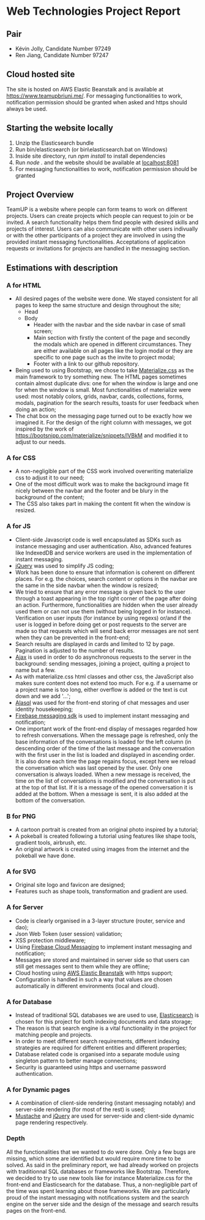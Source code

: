# Web Technologies Project Report

## Pair
* Kévin Jolly, Candidate Number 97249
* Ren Jiang, Candidate Number 97247

## Cloud hosted site
The site is hosted on AWS Elastic Beanstalk and is available at <https://www.teamupbriuni.me/>. For messaging functionalities to work, notification permission should be granted when asked and https should always be used.

## Starting the website locally
1. Unzip the Elasticsearch bundle
2. Run bin/elasticsearch (or bin\elasticsearch.bat on Windows)
3. Inside site directory, run *npm install* to install dependencies
4. Run *node .* and the website should be available at <localhost:8081>
5. For messaging functionalities to work, notification permission should be granted

## Project Overview
TeamUP is a website where people can form teams to work on different projects. Users can create projects which people can request to join or be invited. A search functionality helps them find people with desired skills and projects of interest. Users can also communicate with other users indivually or with the other participants of a project they are involved in using the provided instant messaging functionalities. Acceptations of application requests or invitations for projects are handled in the messaging section.

## Estimations with description

### A for HTML
* All desired pages of the website were done. We stayed consistent for all pages to keep the same structure and design throughout the site; 
    * Head 
    * Body
        * Header with the navbar and the side navbar in case of small screen;
        * Main section with firstly the content of the page and secondly the modals which are opened in different circumstances. They are either available on all pages like the login modal or they are specific to one page such as the invite to project modal;
        * Footer with a link to our github repository.
* Being used to using Bootstrap, we chose to take [Materialize.css](https://materializecss.com/) as the main framework to try something new. The HTML pages sometimes contain almost duplicate divs: one for when the window is large and one for when the window is small. Most functionalities of materialize were used: most notably colors, grids, navbar, cards, collections, forms, modals, pagination for the search results, toasts for user feedback when doing an action;
* The chat box on the messaging page turned out to be exactly how we imagined it. For the design of the right column with messages, we got inspired by the work of https://bootsnipp.com/materialize/snippets/lVBkM and modified it to adjust to our needs.

### A for CSS
* A non-negligible part of the CSS work involved overwriting materialize css to adjust it to our need;
* One of the most difficult work was to make the background image fit nicely between the navbar and the footer and be blury in the background of the content;
* The CSS also takes part in making the content fit when the window is resized.

### A for JS
* Client-side Javascript code is well encapsulated as SDKs such as instance messaging and user authentication. Also, advanced features like IndexedDB and service workers are used in the implementation of instant messaging.
* [jQuery](https://jquery.com/) was used to simplify JS coding;
* Work has been done to ensure that information is coherent on different places. For e.g. the choices, search content or options in the navbar are the same in the side navbar when the window is resized;
* We tried to ensure that any error message is given back to the user through a toast appearing in the top right corner of the page after doing an action. Furthermore, functionalities are hidden when the user already used them or can not use them (without being logged in for instance). Verification on user inputs (for instance by using regexs) or/and if the user is logged in before doing get or post requests to the server are made so that requests which will send back error messages are not sent when they can be prevented in the front-end;
* Search results are displayed in cards and limited to 12 by page. Pagination is adjusted to the number of results.
* [Ajax](https://www.w3schools.com/js/js_ajax_intro.asp) is used in order to do asynchronous requests to the server in the background: sending messages, joining a project, quiting a project to name but a few.
* As with materialize.css html classes and other css, the JavaScript also makes sure content does not extend too much. For e.g. if a username or a project name is too long, either overflow is added or the text is cut down and we add '...';
* [Alasql](http://alasql.org/) was used for the front-end storing of chat messages and user identity housekeeping;
* [Firebase messaging sdk](https://firebase.google.com/docs/reference/js/) is used to implement instant messaging and notification;
* One important work of the front-end display of messages regarded how to refresh conversations. When the message page is refreshed, only the base information of the conversations is loaded for the left column (in descending order of the time of the last message and the conversation with the first user in the list is loaded and displayed in ascending order. It is also done each time the page regains focus, except here we reload the conversation which was last opened by the user. Only one conversation is always loaded. When a new message is received, the time on the list of conversations is modified and the conversation is put at the top of that list. If it is a message of the opened conversation it is added at the bottom. When a message is sent, it is also added at the bottom of the conversation.

### B for PNG
* A cartoon portrait is created from an original photo inspired by a tutorial;
* A pokeball is created following a tutorial using features like shape tools, gradient tools, airbrush, etc.
* An original artwork is created using images from the internet and the pokeball we have done.

### A for SVG
* Original site logo and favicon are designed;
* Features such as shape tools, transformation and gradient are used.

### A for Server
* Code is clearly organised in a 3-layer structure (router, service and dao); 
* Json Web Token (user session) validation; 
* XSS protection middleware;
* Using [Firebase Cloud Messaging](https://firebase.google.com/products/cloud-messaging) to implement instant messaging and notification; 
* Messages are stored and maintained in server side so that users can still get messages sent to them while they are offline;
* Cloud hosting using [AWS Elastic Beanstalk](https://aws.amazon.com/elasticbeanstalk/) with https support;
* Configuration is handled in such a way that values are chosen automatically in different environments (local and cloud).
  
### A for Database
* Instead of traditional SQL databases we are used to use, [Elasticsearch](https://www.elastic.co/products/elasticsearch) is chosen for this project for both indexing documents and data storage; 
* The reason is that search engine is a vital functionality in the project for matching people and projects.
* In order to meet different search requirements, different indexing strategies are required for different entities and different properties; 
* Database related code is organised into a separate module using singleton pattern to better manage connections; 
* Security is guaranteed using https and username password authentication.

### A for Dynamic pages
* A combination of client-side rendering (instant messaging notably) and server-side rendering (for most of the rest) is used;
* [Mustache](https://www.npmjs.com/package/mustache-express) and [jQuery](https://jquery.com/) are used for server-side and client-side dynamic page rendering respectively.

### Depth
All the functionalities that we wanted to do were done. Only a few bugs are missing, which some are identified but would require more time to be solved. As said in the preliminary report, we had already worked on projects with traditionnal SQL databases or frameworks like Bootstrap. Therefore, we decided to try to use new tools like for instance Materialize.css for the front-end and Elasticsearch for the database. Thus, a non-negligible part of the time was spent learning about those frameworks. We are particularly proud of the
instant messaging with notifications system and the search engine on the server side and the design of the message and search results pages on the front-end.